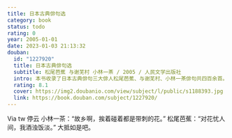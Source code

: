 ```yaml
---
title: 日本古典俳句选
category: book
status: todo
rating: 0
year: 2005-01-01
date: 2023-01-03 21:13:32
douban:
  id: "1227920"
  title: 日本古典俳句选
  subtitle: 松尾芭蕉 与谢芜村 小林一茶 / 2005 / 人民文学出版社
  intro: 本书收录了日本古典俳句三大俳人松尾芭蕉、与谢芜村、小林一茶俳句共四百余首。
  rating: 8.1
  cover: https://img2.doubanio.com/view/subject/l/public/s1188393.jpg
  link: https://book.douban.com/subject/1227920/
---
```


Via tw 停云 小林一茶：“故乡啊，挨着碰着都是带刺的花。”
松尾芭蕉：“对花忧人间，我酒浊饭淡。”
大抵如是吧。